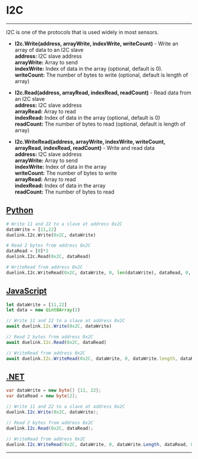 # I2C

---

I2C is one of the protocols that is used widely in most sensors.

- **I2c.Write(address, arrayWrite, indexWrite, writeCount)** - Write an array of data to an I2C slave<br>
**address:** I2C slave address<br>
**arrayWrite:** Array to send<br>
**indexWrite:** Index of data in the array (optional, default is 0).<br>
**writeCount:** The number of bytes to write (optional, default is length of array) <br>

- **I2c.Read(address, arrayRead, indexRead, readCount)** - Read data from an I2C slave<br>
**address:** I2C slave address<br>
**arrayRead:** Array to read<br>
**indexRead:** Index of data in the array (optional, default is 0)<br>
**readCount:** The number of bytes to read (optional, default is length of array) <br>

- **I2c.WriteRead(address, arrayWrite, indexWrite, writeCount, arrayRead, indexRead, readCount)** - Write and read data  <br>
**address:** I2C slave address<br>
**arrayWrite:** Array to send<br>
**indexWrite:** Index of data in the array<br>
**writeCount:** The number of bytes to write <br>
**arrayRead:** Array to read<br>
**indexRead:** Index of data in the array <br>
**readCount:** The number of bytes to read <br>


## [Python](#tab/py)

```py
# Write 11 and 22 to a slave at address 0x2C
dataWrite = [11,22]
duelink.I2c.Write(0x2C, dataWrite)

# Read 2 bytes from address 0x2C
dataRead = [0]*2
duelink.I2c.Read(0x2C, dataRead)

# WriteRead from address 0x2C
duelink.I2c.WriteRead(0x2C, dataWrite, 0, len(dataWrite), dataRead, 0, len(dataRead))
```

## [JavaScript](#tab/js)

```js
let dataWrite = [11,22]
let data = new Uint8Array(2)

// Write 11 and 22 to a slave at address 0x2C
await duelink.I2c.Write(0x2C, dataWrite)

// Read 2 bytes from address 0x2C
await duelink.I2c.Read(0x2C, dataRead)

// WriteRead from address 0x2C
await duelink.I2c.WriteRead(0x2C, dataWrite, 0, dataWrite.length, dataRead, 0, dataRead.length)
```

## [.NET](#tab/net)

```cs
var dataWrite = new byte[] {11, 22};
var dataRead = new byte[2];

// Write 11 and 22 to a slave at address 0x2C
duelink.I2c.Write(0x2C, dataWrite);

// Read 2 bytes from address 0x2C
duelink.I2c.Read(0x2C, dataRead);

// WriteRead from address 0x2C
duelink.I2c.WriteRead(0x2C, dataWrite, 0, dataWrite.Length, dataRead, 0, dataRead.Length);
```

---

